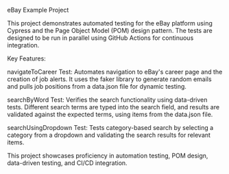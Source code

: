 eBay Example Project

This project demonstrates automated testing for the eBay platform using Cypress and the Page Object Model (POM) design pattern. The tests are designed to be run in parallel using GitHub Actions for continuous integration.

Key Features:

navigateToCareer Test: Automates navigation to eBay's career page and the creation of job alerts. It uses the faker library to generate random emails and pulls job positions from a data.json file for dynamic testing.

searchByWord Test: Verifies the search functionality using data-driven tests. Different search terms are typed into the search field, and results are validated against the expected terms, using items from the data.json file.

searchUsingDropdown Test: Tests category-based search by selecting a category from a dropdown and validating the search results for relevant items.

This project showcases proficiency in automation testing, POM design, data-driven testing, and CI/CD integration.

